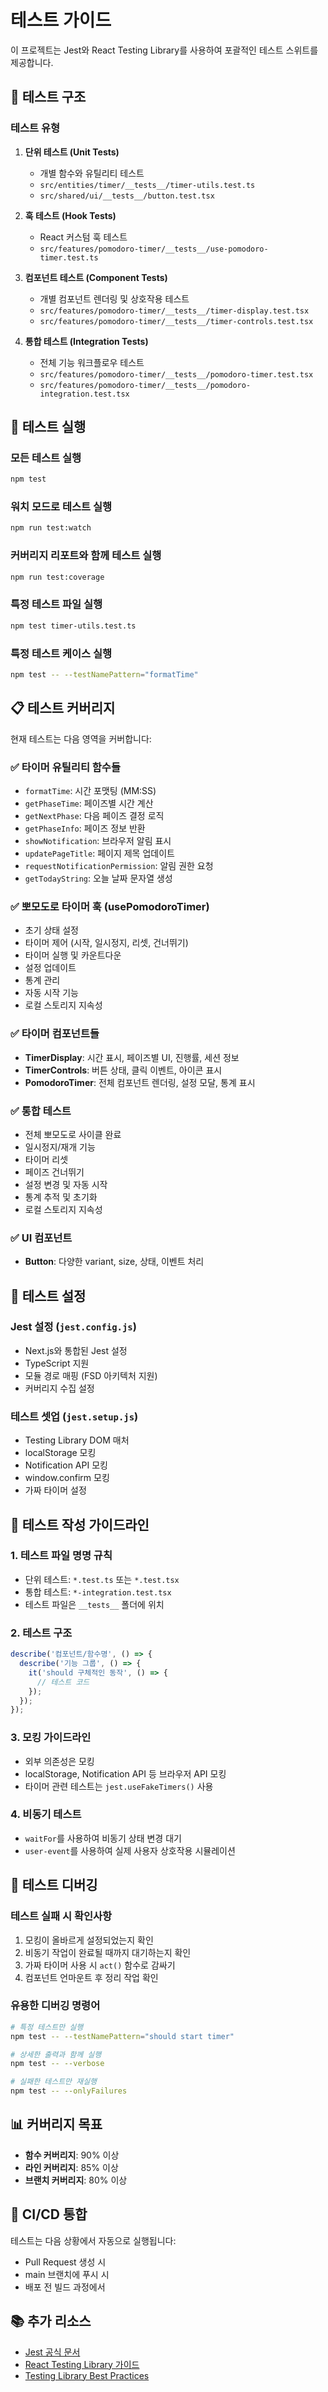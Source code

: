 # 테스트 가이드

이 프로젝트는 Jest와 React Testing Library를 사용하여 포괄적인 테스트 스위트를 제공합니다.

## 🧪 테스트 구조

### 테스트 유형

1. **단위 테스트 (Unit Tests)**
   - 개별 함수와 유틸리티 테스트
   - `src/entities/timer/__tests__/timer-utils.test.ts`
   - `src/shared/ui/__tests__/button.test.tsx`

2. **훅 테스트 (Hook Tests)**
   - React 커스텀 훅 테스트
   - `src/features/pomodoro-timer/__tests__/use-pomodoro-timer.test.ts`

3. **컴포넌트 테스트 (Component Tests)**
   - 개별 컴포넌트 렌더링 및 상호작용 테스트
   - `src/features/pomodoro-timer/__tests__/timer-display.test.tsx`
   - `src/features/pomodoro-timer/__tests__/timer-controls.test.tsx`

4. **통합 테스트 (Integration Tests)**
   - 전체 기능 워크플로우 테스트
   - `src/features/pomodoro-timer/__tests__/pomodoro-timer.test.tsx`
   - `src/features/pomodoro-timer/__tests__/pomodoro-integration.test.tsx`

## 🚀 테스트 실행

### 모든 테스트 실행
```bash
npm test
```

### 워치 모드로 테스트 실행
```bash
npm run test:watch
```

### 커버리지 리포트와 함께 테스트 실행
```bash
npm run test:coverage
```

### 특정 테스트 파일 실행
```bash
npm test timer-utils.test.ts
```

### 특정 테스트 케이스 실행
```bash
npm test -- --testNamePattern="formatTime"
```

## 📋 테스트 커버리지

현재 테스트는 다음 영역을 커버합니다:

### ✅ 타이머 유틸리티 함수들
- `formatTime`: 시간 포맷팅 (MM:SS)
- `getPhaseTime`: 페이즈별 시간 계산
- `getNextPhase`: 다음 페이즈 결정 로직
- `getPhaseInfo`: 페이즈 정보 반환
- `showNotification`: 브라우저 알림 표시
- `updatePageTitle`: 페이지 제목 업데이트
- `requestNotificationPermission`: 알림 권한 요청
- `getTodayString`: 오늘 날짜 문자열 생성

### ✅ 뽀모도로 타이머 훅 (usePomodoroTimer)
- 초기 상태 설정
- 타이머 제어 (시작, 일시정지, 리셋, 건너뛰기)
- 타이머 실행 및 카운트다운
- 설정 업데이트
- 통계 관리
- 자동 시작 기능
- 로컬 스토리지 지속성

### ✅ 타이머 컴포넌트들
- **TimerDisplay**: 시간 표시, 페이즈별 UI, 진행률, 세션 정보
- **TimerControls**: 버튼 상태, 클릭 이벤트, 아이콘 표시
- **PomodoroTimer**: 전체 컴포넌트 렌더링, 설정 모달, 통계 표시

### ✅ 통합 테스트
- 전체 뽀모도로 사이클 완료
- 일시정지/재개 기능
- 타이머 리셋
- 페이즈 건너뛰기
- 설정 변경 및 자동 시작
- 통계 추적 및 초기화
- 로컬 스토리지 지속성

### ✅ UI 컴포넌트
- **Button**: 다양한 variant, size, 상태, 이벤트 처리

## 🔧 테스트 설정

### Jest 설정 (`jest.config.js`)
- Next.js와 통합된 Jest 설정
- TypeScript 지원
- 모듈 경로 매핑 (FSD 아키텍처 지원)
- 커버리지 수집 설정

### 테스트 셋업 (`jest.setup.js`)
- Testing Library DOM 매처
- localStorage 모킹
- Notification API 모킹
- window.confirm 모킹
- 가짜 타이머 설정

## 📝 테스트 작성 가이드라인

### 1. 테스트 파일 명명 규칙
- 단위 테스트: `*.test.ts` 또는 `*.test.tsx`
- 통합 테스트: `*-integration.test.tsx`
- 테스트 파일은 `__tests__` 폴더에 위치

### 2. 테스트 구조
```typescript
describe('컴포넌트/함수명', () => {
  describe('기능 그룹', () => {
    it('should 구체적인 동작', () => {
      // 테스트 코드
    });
  });
});
```

### 3. 모킹 가이드라인
- 외부 의존성은 모킹
- localStorage, Notification API 등 브라우저 API 모킹
- 타이머 관련 테스트는 `jest.useFakeTimers()` 사용

### 4. 비동기 테스트
- `waitFor`를 사용하여 비동기 상태 변경 대기
- `user-event`를 사용하여 실제 사용자 상호작용 시뮬레이션

## 🐛 테스트 디버깅

### 테스트 실패 시 확인사항
1. 모킹이 올바르게 설정되었는지 확인
2. 비동기 작업이 완료될 때까지 대기하는지 확인
3. 가짜 타이머 사용 시 `act()` 함수로 감싸기
4. 컴포넌트 언마운트 후 정리 작업 확인

### 유용한 디버깅 명령어
```bash
# 특정 테스트만 실행
npm test -- --testNamePattern="should start timer"

# 상세한 출력과 함께 실행
npm test -- --verbose

# 실패한 테스트만 재실행
npm test -- --onlyFailures
```

## 📊 커버리지 목표

- **함수 커버리지**: 90% 이상
- **라인 커버리지**: 85% 이상
- **브랜치 커버리지**: 80% 이상

## 🔄 CI/CD 통합

테스트는 다음 상황에서 자동으로 실행됩니다:
- Pull Request 생성 시
- main 브랜치에 푸시 시
- 배포 전 빌드 과정에서

## 📚 추가 리소스

- [Jest 공식 문서](https://jestjs.io/docs/getting-started)
- [React Testing Library 가이드](https://testing-library.com/docs/react-testing-library/intro/)
- [Testing Library Best Practices](https://kentcdodds.com/blog/common-mistakes-with-react-testing-library)
